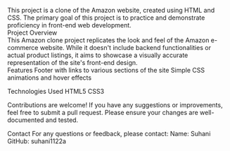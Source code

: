 This project is a clone of the Amazon website, created using HTML and CSS. The primary goal of this project is to practice and demonstrate proficiency in front-end web development.
<br>
Project Overview<br>
This Amazon clone project replicates the look and feel of the Amazon e-commerce website. While it doesn't include backend functionalities or actual product listings, it aims to showcase a visually accurate representation of the site's front-end design.
<br>
Features
Footer with links to various sections of the site
Simple CSS animations and hover effects

Technologies Used
HTML5
CSS3



Contributions are welcome! If you have any suggestions or improvements, feel free to submit a pull request. Please ensure your changes are well-documented and tested.


Contact
For any questions or feedback, please contact:
Name: Suhani
GitHub: suhani1122a

